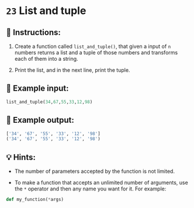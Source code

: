# `23` List and tuple

## 📝 Instructions:

1. Create a function called `list_and_tuple()`, that given a input of `n` numbers returns a list and a tuple of those numbers and transforms each of them into a string.

2. Print the list, and in the next line, print the tuple.

## 📎 Example input:

```py
list_and_tuple(34,67,55,33,12,98)
```

## 📎 Example output:

```py
['34', '67', '55', '33', '12', '98']
('34', '67', '55', '33', '12', '98')
```

## 💡 Hints:

+ The number of parameters accepted by the function is not limited.

+ To make a function that accepts an unlimited number of arguments, use the `*` operator and then any name you want for it. For example:

```py
def my_function(*args)
```
